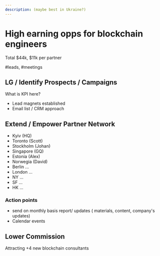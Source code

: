 ```yaml
---
description: (maybe best in Ukraine?)
---
```


# High earning opps for blockchain engineers

Total $44k, $11k per partner

\#leads, \#meetings

## LG / Identify Prospects / Campaigns

What is KPI here? 

* Lead magnets established
* Email list / CRM approach



## Extend / Empower Partner Network

* Kyiv \(HQ\)
* Toronto \(Scott\)
* Stockholm \(Johan\)
* Singapore \(GQ\)
* Estonia \(Alex\)
* Norwegia \(David\)
* Berlin ...
* London ...
* NY ...
* SF ...
* HK ...

### Action points

* send on monthly basis report/ updates \( materials, content, company's updates\)
* Calendar events

## Lower Commission

Attracting +4 new blockchain consultants

